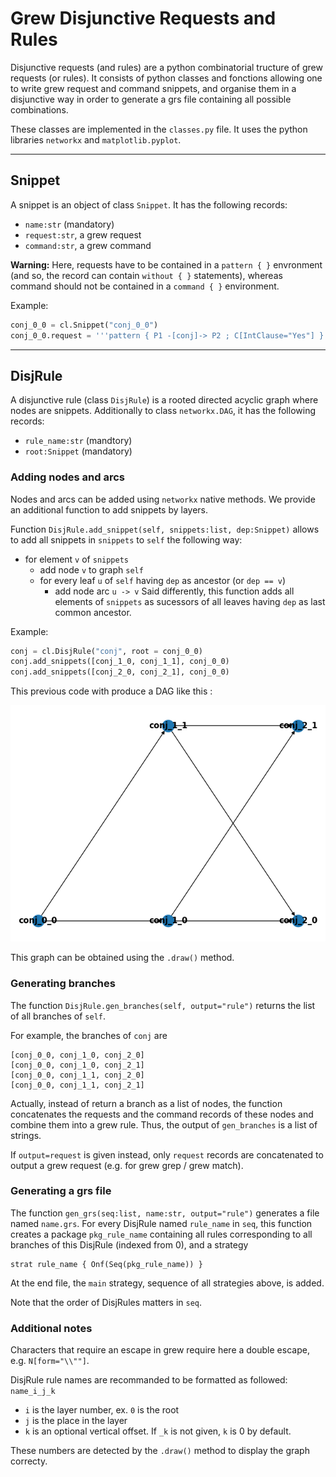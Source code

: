 # Grew Disjunctive Requests and Rules

Disjunctive requests (and rules) are a python combinatorial tructure of grew requests (or rules). It consists of python classes and fonctions allowing one to write grew request and command snippets, and organise them in a disjunctive way in order to generate a grs file containing all possible combinations.

These classes are implemented in the `classes.py` file. It uses the python libraries `networkx` and `matplotlib.pyplot`.

---
## Snippet

A snippet is an object of class `Snippet`. It has the following records:
 * `name:str` (mandatory)
 * `request:str`, a grew request
 * `command:str`, a grew command

**Warning:** Here, requests have to be contained in a `pattern { }` envronment (and so, the record can contain `without { }` statements), whereas command should not be contained in a `command { }` environment.

Example:
```python
conj_0_0 = cl.Snippet("conj_0_0")
conj_0_0.request = '''pattern { P1 -[conj]-> P2 ; C[IntClause="Yes"] }'''
```

---
## DisjRule

A disjunctive rule (class `DisjRule`) is a rooted directed acyclic graph where nodes are snippets. Additionally to class `networkx.DAG`, it has the following records:
 * `rule_name:str` (mandtory)
 * `root:Snippet` (mandatory)

### Adding nodes and arcs

Nodes and arcs can be added using `networkx` native methods. We provide an additional function to add snippets by layers.

Function `DisjRule.add_snippet(self, snippets:list, dep:Snippet)` allows to add all snippets in `snippets` to `self` the following way:
 * for element `v` of `snippets`
   * add node `v` to graph `self`
   * for every leaf `u` of `self` having `dep` as ancestor (or `dep == v`)
     * add node  arc `u -> v` 
Said differently, this function adds all elements of `snippets` as sucessors of all leaves having `dep` as last common ancestor.

Example:
```python
conj = cl.DisjRule("conj", root = conj_0_0)
conj.add_snippets([conj_1_0, conj_1_1], conj_0_0)
conj.add_snippets([conj_2_0, conj_2_1], conj_0_0)
```

This previous code with produce a DAG like this :

![Picture of conj graph](./example_DAG.png "Picture of conj graph")

This graph can be obtained using the `.draw()` method.

### Generating branches

The function `DisjRule.gen_branches(self, output="rule")` returns the list of all branches of `self`.

For example, the branches of `conj` are 
```
[conj_0_0, conj_1_0, conj_2_0]
[conj_0_0, conj_1_0, conj_2_1]
[conj_0_0, conj_1_1, conj_2_0]
[conj_0_0, conj_1_1, conj_2_1]
```

Actually, instead of return a branch as a list of nodes, the function concatenates the requests and the command records of these nodes and combine them into a grew rule. Thus, the output of `gen_branches` is a list of strings.

If `output=request` is given instead, only `request` records are concatenated to output a grew request (e.g. for grew grep / grew match).

### Generating a grs file

The function `gen_grs(seq:list, name:str, output="rule")` generates a file named `name.grs`. For every DisjRule named `rule_name` in `seq`, this function creates a package `pkg_rule_name` containing all rules corresponding to all branches of this DisjRule (indexed from 0), and a strategy
```
strat rule_name { Onf(Seq(pkg_rule_name)) }
```
At the end file, the `main` strategy, sequence of all strategies above, is added.

Note that the order of DisjRules matters in `seq`.

### Additional notes

Characters that require an escape in grew require here a double escape, e.g. `N[form="\\""]`.

DisjRule rule names are recommanded to be formatted as followed: `name_i_j_k`
 * `i` is the layer number, ex. `0` is the root
 * `j` is the place in the layer
 * `k` is an optional vertical offset. If `_k` is not given, `k` is 0 by default.

These numbers are detected by the `.draw()` method to display the graph correcty.

